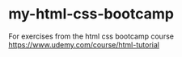 # my-html-css-bootcamp
For exercises from the html css bootcamp course https://www.udemy.com/course/html-tutorial
